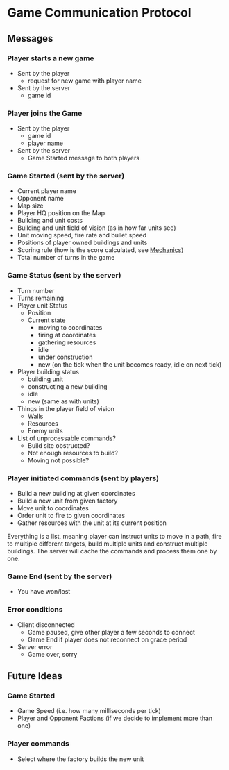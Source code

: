 # Game Communication Protocol

## Messages

### Player starts a new game

 - Sent by the player
   - request for new game with player name
 - Sent by the server
   - game id

### Player joins the Game

 - Sent by the player
   - game id
   - player name
 - Sent by the server
   - Game Started message to both players

### Game Started (sent by the server)

 - Current player name
 - Opponent name
 - Map size
 - Player HQ position on the Map
 - Building and unit costs
 - Building and unit field of vision (as in how far units see)
 - Unit moving speed, fire rate and bullet speed
 - Positions of player owned buildings and units
 - Scoring rule (how is the score calculated, see [Mechanics](mechanics.md))
 - Total number of turns in the game

### Game Status (sent by the server)

  - Turn number
  - Turns remaining
  - Player unit Status
    - Position
    - Current state
      - moving to coordinates
      - firing at coordinates
      - gathering resources
      - idle
      - under construction
      - new (on the tick when the unit becomes ready, idle on next tick)
  - Player building status
    - building unit
    - constructing a new building
    - idle
    - new (same as with units)
  - Things in the player field of vision
    - Walls
    - Resources
    - Enemy units
  - List of unprocessable commands?
    - Build site obstructed?
    - Not enough resources to build?
    - Moving not possible?

### Player initiated commands (sent by players)

  - Build a new building at given coordinates
  - Build a new unit from given factory
  - Move unit to coordinates
  - Order unit to fire to given coordinates
  - Gather resources with the unit at its current position

Everything is a list, meaning player can instruct units to move in a path, fire
to multiple different targets, build multiple units and construct multiple
buildings. The server will cache the commands and process them one by one.

### Game End (sent by the server)

  - You have won/lost

### Error conditions

  - Client disconnected
    - Game paused, give other player a few seconds to connect
    - Game End if player does not reconnect on grace period
  - Server error
    - Game over, sorry

## Future Ideas

### Game Started

 - Game Speed (i.e. how many milliseconds per tick)
 - Player and Opponent Factions (if we decide to implement more than one)

### Player commands

  - Select where the factory builds the new unit

